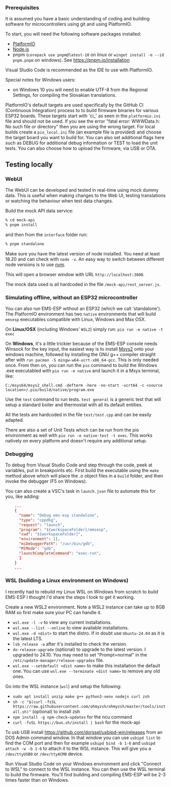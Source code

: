 ### Prerequisites

It is assumed you have a basic understanding of coding and building software for microcontrollers using git and using PlatformIO.

To start, you will need the following software packages installed:

- [PlatformIO](https://platformio.org/)
- [Node.js](https://nodejs.org)
- pnpm (`corepack use pnpm@latest-10` on linux or `winget install -e --id pnpm.pnpm` on windows). See <https://pnpm.io/installation>

Visual Studio Code is recommended as the IDE to use with PlatformIO.

Special notes for Windows users:

- on Windows 10 you will need to enable UTF-8 from the Regional Settings, for compiling the Slovakian translations.

PlatformIO's default targets are used specifically by the GitHub CI (Continuous Integration) process to to build firmware binaries for various ESP32 boards. These targets start with 'ci\_' as seen in the `platformio.ini` file and should not be used. If you see the error "fatal error: WWWData.h: No such file or directory" then you are using the wrong target. For local builds create a `pio_local.ini` file (an example file is provided) and choose the target board you want to build for. You can also set additional flags here such as DEBUG for additional debug information or TEST to load the unit tests. You can also choose how to upload the firmware, via USB or OTA.

## Testing locally

### WebUI

The WebUI can be developed and tested in real-time using mock dummy data. This is useful when making changes to the Web UI, testing translations or watching the behaviour when test data changes.

Build the mock API data service:

```sh
% cd mock-api
% pnpm install
```

and then from the `interface` folder run:

```sh
% pnpm standalone
```

Make sure you have the latest version of node installed. You need at least 18.20 and can check with `node -v`. An easy way to switch between different node versions is to use [nvm](https://github.com/nvm-sh/nvm).

This will open a browser window with URL `http://localhost:3000`.

The mock data used is all hardcoded in the file `/mock-api/rest_server.js`.

### Simulating offline, without an ESP32 microcontroller

You can also run EMS-ESP without an ESP32 (which we call 'standalone'). The PlatformIO environment has two `native` environments that will build `emsesp` executables compatible with Linux, Windows and Max OSX.

On **Linux/OSX** (including Windows' `WSL2`) simply run: `pio run -e native -t exec`

On **Windows**, it's a little trickier because of the EMS-ESP console needs Winsock for the key input, the easiest way is to install [Msys2](https://www.msys2.org) onto your windows machine, followed by installing the GNU g++ compiler straight after with `run pacman -S mingw-w64-ucrt-x86_64-gcc`. This is only needed once. From then on, you can run the `pio` command to build the Windows .exe executabled with `pio run -e native` and launch it in a Msys terminal, like:

`C:/msys64/msys2_shell.cmd -defterm -here -no-start -ucrt64 -c <source location>/.pio/build/native/program.exe`

Use the `test` command to run tests. `test general` is a generic test that will setup a standard boiler and thermostat with all its default entities.

All the tests are hardcoded in the file `test/test.cpp` and can be easily adapted.

There are also a set of Unit Tests which can be run from the pio environment as well with `pio run -e native-test -t exec`. This works natively on every platform and doesn't require any additional setup.

### Debugging

To debug from Visual Studio Code and step through the code, peek at variables, put in breakpoints etc. First build the executable using the `make` method above which will place the .o object files in a `build` folder, and then invoke the debugger (F5 on Windows).

You can also create a VSC's task in `launch.json` file to automate this for you, like adding:

```json
    ...
    {
      "name": "Debug ems-esp standalone",
      "type": "cppdbg",
      "request": "launch",
      "program": "${workspaceFolder}/emsesp",
      "cwd": "${workspaceFolder}",
      "environment": [],
      "miDebuggerPath": "/usr/bin/gdb",
      "MIMode": "gdb",
      "launchCompleteCommand": "exec-run",
      ]
    }
    ...
```

### WSL (building a Linux environment on Windows)

I recently had to rebuild my Linux WSL on Windows from scratch to build EMS-ESP I thought I'd share the steps I took to get it working.

Create a new WSL2 environment. Note a WSL2 instance can take up to 8GB RAM so first make sure your PC can handle it.

- `wsl.exe -l -v` to view any current installations.
- `wsl.exe --list --online` to view available installations.
- `wsl.exe -d <dist>` to start the distro. If in doubt use `Ubuntu-24.04` as it is the latest LTS.
- `lsb_release -a` after it's installed to check the version.
- `do-release-upgrade` (optional) to upgrade to the latest version. I upgraded to 24.10. You may need to set "Prompt=normal" in the `/etc/update-manager/release-upgrades` file.
- `wsl.exe --setdefault <dist name>` to make this installation the default one. You can use `wsl.exe --terminate <dist name>` to remove any old ones.

Go into the WSL instance (`wsl`) and setup the following:

- `sudo apt install unzip make g++ python3-venv nodejs curl zsh`
- `sh -c "$(curl -fsSL https://raw.githubusercontent.com/ohmyzsh/ohmyzsh/master/tools/install.sh)"` (optional) to install zsh
- `npm install -g npm-check-updates` for the ncu command
- `curl -fsSL https://bun.sh/install | bash` for the mock-api

To usb USB install <https://github.com/dorssel/usbipd-win/releases> from an DOS Admin command window. In that window you can use `usbipd list` to find the COM port and then for example `usbipd bind -b 1-6` and `usbipd attach -w -b 1-6` to attach it to the WSL instance. This will give you a `/dev/ttyUSB0` or `/dev/ttyACM0` device.

Run Visual Studio Code on your Windows environment and click "Connect to WSL" to connect to the WSL instance. You can then use the WSL terminal to build the firmware. You'll find building and compiling EMS-ESP will be 2-3 times faster than on Windows.
